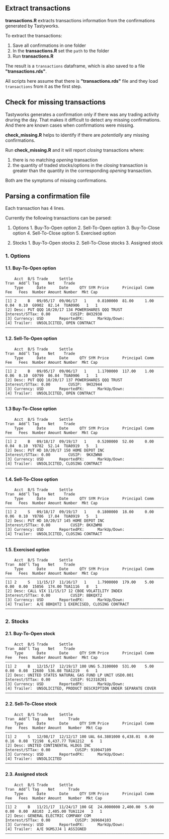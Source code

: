 ## Extract transactions 

**transactions.R** extracts transactions information from the confirmations generated by Tastyworks.

To extract the transactions:

  1. Save all confirmations in one folder
  2. In the **transactions.R** set the `path` to the folder
  3. Run **transactions.R**

The result is a `transactions` dataframe, which is also saved to a file **"transactions.rds"**.

All scripts here assume that there is **"transactions.rds"** file
and they load `transactions` from it as the first step.

## Check for missing transactions

Tastyworks generates a confirmation only if there was any trading activity druring the day.
That makes it difficult to detect any missing confirmations. And there are known cases when
confirmations were missing.

**check_missing.R** helps to identify if there are _potentially_ any missing confirmations.

Run **check_missing.R** and it will report _closing_ transactions where:

  1. there is no matching _opening_ transaction
  2. the quantity of traded stocks/options in the _closing_ transaction is greater than
     the quantity in the corresponding _opening_ transaction.

Both are the symptoms of missing confirmations.

## Parsing a confirmation file

Each transaction has 4 lines.

Currently the following transactions can be parsed:

  1. Options
    1. Buy-To-Open option
    2. Sell-To-Open option
    3. Buy-To-Close option
    4. Sell-To-Close option
    5. Exercised option
    
  2. Stocks
    1. Buy-To-Open stocks
    2. Sell-To-Close stocks
    3. Assigned stock

### 1. Options

#### 1.1. Buy-To-Open option
```
    Acct  B/S Trade     Settle                                      Tran  Add’l Tag    Net    Trade
    Type      Date      Date     QTY SYM Price      Principal Comm  Fee   Fees  Number Amount Number  Mkt Cap
—————————————————————————————————————————————————————————————————————————————————————————————————————————————
[1] 2     B   09/05/17  09/06/17   1     0.8100000  81.00     1.00  0.04  0.10  G9902  82.14  TUA0906   1   1
[2] Desc: PUT QQQ 10/20/17 134 POWERSHARES QQQ TRUST      Interest/STTax: 0.00         CUSIP: 8H32938
[3] Currency: USD       ReportedPX:      MarkUp/Down:
[4] Trailer:  UNSOLICITED, OPEN CONTRACT
—————————————————————————————————————————————————————————————————————————————————————————————————————————————
```

#### 1.2. Sell-To-Open option
```
    Acct  B/S Trade     Settle                                      Tran  Add’l Tag    Net    Trade
    Type      Date      Date     QTY SYM Price      Principal Comm  Fee   Fees  Number Amount Number  Mkt Cap
—————————————————————————————————————————————————————————————————————————————————————————————————————————————
[1] 2     B   09/05/17  09/06/17   1     1.1700000  117.00    1.00  0.06  0.10  G9799  86.84  TUA0906   1   1
[2] Desc: PUT QQQ 10/20/17 137 POWERSHARES QQQ TRUST      Interest/STTax: 0.00        CUSIP:  9H32944
[3] Currency: USD       ReportedPX:      MarkUp/Down:
[4] Trailer:  UNSOLICITED, OPEN CONTRACT
—————————————————————————————————————————————————————————————————————————————————————————————————————————————
```

#### 1.3 Buy-To-Close option
```
    Acct  B/S Trade     Settle                                      Tran  Add’l Tag    Net    Trade
    Type      Date      Date     QTY SYM Price      Principal Comm  Fee   Fees  Number Amount Number  Mkt Cap
—————————————————————————————————————————————————————————————————————————————————————————————————————————————
[1] 2     B   09/18/17  09/19/17   1     0.5200000  52.00     0.00  0.04  0.10  Y8782  52.14  TUA0919   5   1
[2] Desc: PUT HD 10/20/17 150 HOME DEPOT INC              Interest/STTax: 0.00        CUSIP:  9KXZWN0
[3] Currency: USD       ReportedPX:      MarkUp/Down:
[4] Trailer:  UNSOLICITED, CLOSING CONTRACT
—————————————————————————————————————————————————————————————————————————————————————————————————————————————
```

#### 1.4. Sell-To-Close option
```
    Acct  B/S Trade     Settle                                      Tran  Add’l Tag    Net    Trade
    Type      Date      Date     QTY SYM Price      Principal Comm  Fee   Fees  Number Amount Number  Mkt Cap
—————————————————————————————————————————————————————————————————————————————————————————————————————————————
[1] 2     S   09/18/17  09/19/17   1     0.1800000  18.00     0.00  0.06  0.10  Y8786  17.84  TUA0919   5   1
[2] Desc: PUT HD 10/20/17 145 HOME DEPOT INC              Interest/STTax: 0.00         CUSIP: 8KXZWM8
[3] Currency: USD       ReportedPX:      MarkUp/Down:
[4] Trailer:  UNSOLICITED, CLOSING CONTRACT
—————————————————————————————————————————————————————————————————————————————————————————————————————————————
```

#### 1.5. Exercised option
```
    Acct  B/S Trade     Settle                                      Tran  Add’l Tag    Net    Trade
    Type      Date      Date     QTY SYM Price      Principal Comm  Fee   Fees  Number Amount Number  Mkt Cap
—————————————————————————————————————————————————————————————————————————————————————————————————————————————
[1] 2     S   11/15/17  11/16/17   1     1.7900000  179.00    5.00  0.00  0.00  15056  174.00 TUA1116   8   1
[2] Desc: CALL VIX 11/15/17 12 CBOE VOLATILITY INDEX      Interest/STTax: 0.00         CUSIP: 8BKQXT2
[3] Currency: USD       ReportedPX:      MarkUp/Down:
[4] Trailer:  A/E 8BKQXT2 1 EXERCISED, CLOSING CONTRACT
—————————————————————————————————————————————————————————————————————————————————————————————————————————————
```

### 2. Stocks

#### 2.1. Buy-To-Open stock
```
    Acct  B/S Trade     Settle                                      Tran  Add’l Tag    Net    Trade
    Type      Date      Date     QTY SYM Price      Principal Comm  Fee   Fees  Number Amount Number  Mkt Cap
—————————————————————————————————————————————————————————————————————————————————————————————————————————————
[1] 2     B   12/15/17  12/19/17 100 UNG 5.3100000  531.00    5.00  0.00  0.08  I2680  536.08 TUA1219   6   1
[2] Desc: UNITED STATES NATURAL GAS FUND LP UNIT USD0.001 Interest/STTax: 0.00         CUSIP: 912318201
[3] Currency: USD       ReportedPX:      MarkUp/Down:                                          
[4] Trailer:  UNSOLICITED, PRODUCT DESCRIPTION UNDER SEPARATE COVER
—————————————————————————————————————————————————————————————————————————————————————————————————————————————
```

#### 2.2. Sell-To-Close stock
```
    Acct  B/S Trade     Settle                                      Tran  Add’l Tag    Net      Trade
    Type      Date      Date     QTY SYM Price      Principal Comm  Fee   Fees  Number Amount   Number  Mkt Cap
———————————————————————————————————————————————————————————————————————————————————————————————————————————————
[1] 2     S   12/08/17  12/12/17 100 UAL 64.3801000 6,438.01  0.00  0.16  0.08  T2198  6,437.77 TUA1212   6   1
[2] Desc: UNITED CONTINENTAL HLDGS INC                    Interest/STTax: 0.00           CUSIP: 910047109
[3] Currency: USD       ReportedPX:      MarkUp/Down:
[4] Trailer:  UNSOLICITED
———————————————————————————————————————————————————————————————————————————————————————————————————————————————
```

#### 2.3. Assigned stock
```
    Acct  B/S Trade     Settle                                      Tran  Add’l Tag    Net      Trade
    Type      Date      Date     QTY SYM Price      Principal Comm  Fee   Fees  Number Amount   Number  Mkt Cap
———————————————————————————————————————————————————————————————————————————————————————————————————————————————
[1] 2     B   11/21/17  11/24/17 100 GE  24.0000000 2,400.00  5.00  0.00  0.00  A8103  2,405.00 TUA1124   3   1
[2] Desc: GENERAL ELECTRIC COMPANY COM                    Interest/STTax: 0.00           CUSIP: 369604103
[3] Currency: USD       ReportedPX:      MarkUp/Down:
[4] Trailer:  A/E 9GMSJJ4 1 ASSIGNED
———————————————————————————————————————————————————————————————————————————————————————————————————————————————
```
